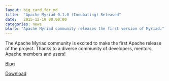 ```yaml
---
layout: big_card_for_md
title:  "Apache Myriad 0.1.0 (Incubating) Released"
date:   2015-12-10 00:00:00
categories: news
blurb: "Apache Myriad community releases the first version of Myriad."
---
```

The Apache Myriad community is excited to make the first Apache release of the project. Thanks to a diverse community of developers, mentors, Apache members and users! 

[Blog](/blogs/2015/12/09/myriad-0-1-0-release-announcement)

[Download](/downloads/#latest)


